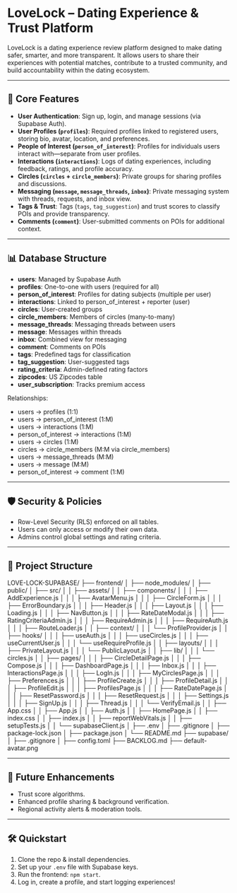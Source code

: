 # LoveLock – Dating Experience & Trust Platform

LoveLock is a dating experience review platform designed to make dating safer, smarter, and more transparent. It allows users to share their experiences with potential matches, contribute to a trusted community, and build accountability within the dating ecosystem.

---

## 🚀 Core Features

- **User Authentication**: Sign up, login, and manage sessions (via Supabase Auth).
- **User Profiles (`profiles`)**: Required profiles linked to registered users, storing bio, avatar, location, and preferences.
- **People of Interest (`person_of_interest`)**: Profiles for individuals users interact with—separate from user profiles.
- **Interactions (`interactions`)**: Logs of dating experiences, including feedback, ratings, and profile accuracy.
- **Circles (`circles` + `circle_members`)**: Private groups for sharing profiles and discussions.
- **Messaging (`message`, `message_threads`, `inbox`)**: Private messaging system with threads, requests, and inbox view.
- **Tags & Trust**: Tags (`tags`, `tag_suggestion`) and trust scores to classify POIs and provide transparency.
- **Comments (`comment`)**: User-submitted comments on POIs for additional context.

---

## 📊 Database Structure

- **users**: Managed by Supabase Auth
- **profiles**: One-to-one with users (required for all)
- **person_of_interest**: Profiles for dating subjects (multiple per user)
- **interactions**: Linked to person_of_interest + reporter (user)
- **circles**: User-created groups
- **circle_members**: Members of circles (many-to-many)
- **message_threads**: Messaging threads between users
- **message**: Messages within threads
- **inbox**: Combined view for messaging
- **comment**: Comments on POIs
- **tags**: Predefined tags for classification
- **tag_suggestion**: User-suggested tags
- **rating_criteria**: Admin-defined rating factors
- **zipcodes**: US Zipcodes table
- **user_subscription**: Tracks premium access

Relationships:
- users → profiles (1:1)
- users → person_of_interest (1:M)
- users → interactions (1:M)
- person_of_interest → interactions (1:M)
- users → circles (1:M)
- circles → circle_members (M:M via circle_members)
- users → message_threads (M:M)
- users → message (M:M)
- person_of_interest → comment (1:M)

---

## 🛡️ Security & Policies

- Row-Level Security (RLS) enforced on all tables.
- Users can only access or modify their own data.
- Admins control global settings and rating criteria.

---

## 📂 Project Structure

LOVE-LOCK-SUPABASE/
├── frontend/
│   ├── node_modules/
│   ├── public/
│   ├── src/
│   │   ├── assets/
│   │   ├── components/
│   │   │   ├── AddExperience.js
│   │   │   ├── AvatarMenu.js
│   │   │   ├── CircleForm.js
│   │   │   ├── ErrorBoundary.js
│   │   │   ├── Header.js
│   │   │   ├── Layout.js
│   │   │   ├── Loading.js
│   │   │   ├── NavButton.js
│   │   │   ├── RateDateModal.js
│   │   │   ├── RatingCriteriaAdmin.js
│   │   │   ├── RequireAdmin.js
│   │   │   ├── RequireAuth.js
│   │   │   ├── RouteLoader.js
│   │   ├── context/
│   │   │   └── ProfileProvider.js
│   │   ├── hooks/
│   │   │   ├── useAuth.js
│   │   │   ├── useCircles.js
│   │   │   ├── useCurrentUser.js
│   │   │   └── useRequireProfile.js
│   │   ├── layouts/
│   │   │   ├── PrivateLayout.js
│   │   │   └── PublicLayout.js
│   │   ├── lib/
│   │   │   └── circles.js
│   │   ├── pages/
│   │   │   ├── CircleDetailPage.js
│   │   │   ├── Compose.js
│   │   │   ├── DashboardPage.js
│   │   │   ├── Inbox.js
│   │   │   ├── InteractionsPage.js
│   │   │   ├── LogIn.js
│   │   │   ├── MyCirclesPage.js
│   │   │   ├── Preferences.js
│   │   │   ├── ProfileCreate.js
│   │   │   ├── ProfileDetail.js
│   │   │   ├── ProfileEdit.js
│   │   │   ├── ProfilesPage.js
│   │   │   ├── RateDatePage.js
│   │   │   ├── ResetPassword.js
│   │   │   ├── ResetRequest.js
│   │   │   ├── Settings.js
│   │   │   ├── SignUp.js
│   │   │   ├── Thread.js
│   │   │   └── VerifyEmail.js
│   │   ├── App.css
│   │   ├── App.js
│   │   ├── Auth.js
│   │   ├── HomePage.js
│   │   ├── index.css
│   │   ├── index.js
│   │   ├── reportWebVitals.js
│   │   ├── setupTests.js
│   │   └── supabaseClient.js
│   ├── .env
│   ├── .gitignore
│   ├── package-lock.json
│   ├── package.json
│   └── README.md
├── supabase/
│   ├── .gitignore
│   ├── config.toml
├── BACKLOG.md
├── default-avatar.png


---

## 🌱 Future Enhancements

- Trust score algorithms.
- Enhanced profile sharing & background verification.
- Regional activity alerts & moderation tools.

---

## 🛠️ Quickstart

1. Clone the repo & install dependencies.
2. Set up your `.env` file with Supabase keys.
3. Run the frontend: `npm start`.
4. Log in, create a profile, and start logging experiences!
